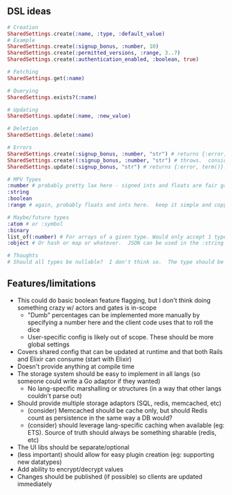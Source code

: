 ## DSL ideas

```elixir
# Creation
SharedSettings.create(:name, :type, :default_value)
# Example
SharedSettings.create(:signup_bonus, :number, 10)
SharedSettings.create(:permitted_versions, :range, 3..7)
SharedSettings.create(:authentication_enabled, :boolean, true)

# Fetching
SharedSettings.get(:name)

# Querying
SharedSettings.exists?(:name)

# Updating
SharedSettings.update(:name, :new_value)

# Deletion
SharedSettings.delete(:name)

# Errors
SharedSettings.create(:signup_bonus, :number, "str") # returns {:error, term()}.  Doesn't set a value
SharedSettings.create!(:signup_bonus, :number, "str") # throws.  consider adding bang variants to all methods?
SharedSettings.update(:signup_bonus, "str") # returns {:error, term()}.  Retains the old value

# MPV Types
:number # probably pretty lax here - signed ints and floats are fair game.  might consider having :float as its own type
:string
:boolean
:range # again, probably floats and ints here.  keep it simple and copy what Ruby/Elixir already do

# Maybe/future types
:atom # or :symbol
:binary
list_of(:number) # For arrays of a given type. Would only accept 1 type to start
:object # Or hash or map or whatever.  JSON can be used in the :string type if needed in MVP

# Thoughts
# Should all types be nullable?  I don't think so.  The type should be the type
```

## Features/limitations
- This could do basic boolean feature flagging, but I don't think doing something crazy w/ actors and gates is in-scope
  - "Dumb" percentages can be implemented more manually by specifying a number here and the client code uses that to roll the dice
  - User-specific config is likely out of scope.  These should be more global settings
- Covers shared config that can be updated at runtime and that both Rails and Elixir can consume (start with Elixir)
- Doesn't provide anything at compile time
- The storage system should be easy to implement in all langs (so someone could write a Go adaptor if they wanted)
  - No lang-specific marshalling or structures (in a way that other langs couldn't parse out)
- Should provide multiple storage adaptors (SQL, redis, memcached, etc)
  - (consider) Memcached should be cache only, but should Redis count as persistence in the same way a DB would?
  - (consider) should leverage lang-specific caching when available (eg: ETS).  Source of truth should always be something sharable (redis, etc)
- The UI libs should be separate/optional
- (less important) should allow for easy plugin creation (eg: supporting new datatypes)
- Add ability to encrypt/decrypt values
- Changes should be published (if possible) so clients are updated immediately
